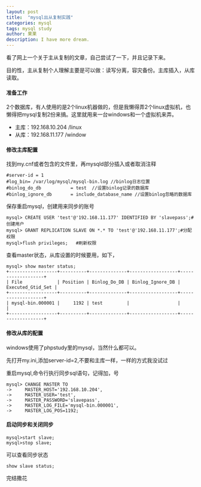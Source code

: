 ```yaml
---
layout: post
title:  "mysql出从复制实践"
categories: mysql
tags: mysql study
author: 果果
description: I have more dream.
---
```

看了网上一个关于主从复制的文章，自己尝试了一下，并且记录下来。

目的性，主从复制个人理解主要是可以做：读写分离，容灾备份。主库插入，从库读取。

#### 准备工作

2个数据库，有人使用的是2个linux机器做的，但是我懒得弄2个linux虚拟机，也懒得把mysql复制2份来搞。这里就用来一台windows和一个虚拟机来弄。

- 主库：192.168.10.204 /linux
- 从库：192.168.11.177 /window

#### 修改主库配置

找到my.cnf或者包含的文件里，再mysqld部分插入或者取消注释

    #server-id = 1
    #log_bin= /var/log/mysql/mysql-bin.log //binlog日志位置
    #binlog_do_db           = test  //设置binlog记录的数据库
    #binlog_ignore_db       = include_database_name //设置binlog忽略的数据库

保存重启mysql，创建用来同步的账号

    mysql> CREATE USER 'test'@'192.168.11.177' IDENTIFIED BY 'slavepass';#创建用户
    mysql> GRANT REPLICATION SLAVE ON *.* TO 'test'@'192.168.11.177';#分配权限
    mysql>flush privileges;   #刷新权限

查看master状态，从库设置的时候要用，如下，

    mysql> show master status;
    +------------------+----------+--------------+------------------+-------------------+
    | File             | Position | Binlog_Do_DB | Binlog_Ignore_DB | Executed_Gtid_Set |
    +------------------+----------+--------------+------------------+-------------------+
    | mysql-bin.000001 |     1192 | test         |                  |                   |
    +------------------+----------+--------------+------------------+-------------------+

#### 修改从库的配置

windows使用了phpstudy里的mysql，当然什么都可以。

先打开my.ini,添加server-id=2,不要和主库一样，一样的方式我没试过

重启mysql,命令行执行同步sql语句，记得加，号

    mysql> CHANGE MASTER TO
    ->     MASTER_HOST='192.168.10.204',
    ->     MASTER_USER='test',
    ->     MASTER_PASSWORD='slavepass',
    ->     MASTER_LOG_FILE='mysql-bin.000001',
    ->     MASTER_LOG_POS=1192;

#### 启动同步和关闭同步

    mysql>start slave;
    mysql>stop slave;

可以查看同步状态

    show slave status;

完结撒花






